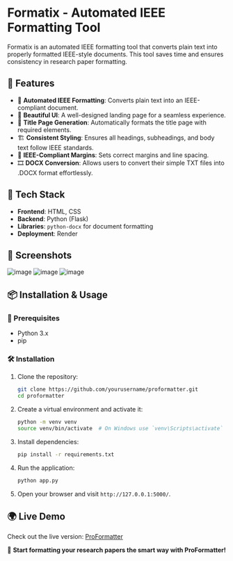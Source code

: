 # Formatix - Automated IEEE Formatting Tool


Formatix is an automated IEEE formatting tool that converts plain text into properly formatted IEEE-style documents. This tool saves time and ensures consistency in research paper formatting.

## 🚀 Features

- 📄 **Automated IEEE Formatting**: Converts plain text into an IEEE-compliant document.
- 🎨 **Beautiful UI**: A well-designed landing page for a seamless experience.
- 📑 **Title Page Generation**: Automatically formats the title page with required elements.
- 🏗 **Consistent Styling**: Ensures all headings, subheadings, and body text follow IEEE standards.
- 📏 **IEEE-Compliant Margins**: Sets correct margins and line spacing.
- 🎞 **DOCX Conversion**: Allows users to convert their simple TXT files into .DOCX format effortlessly.
  
## 🔧 Tech Stack

- **Frontend**: HTML, CSS 
- **Backend**: Python (Flask)
- **Libraries**: `python-docx` for document formatting
- **Deployment**: Render

## 📸 Screenshots

![image](https://github.com/user-attachments/assets/1acc5c3e-9bae-4306-9747-c439387b77e4)
![image](https://github.com/user-attachments/assets/07286efd-445f-4cc0-bb2d-1e702a192599)
![image](https://github.com/user-attachments/assets/734dcf3e-ed80-42ac-9f35-c0dd0a9f9f37)


## 📦 Installation & Usage

### 🔨 Prerequisites

- Python 3.x
- pip

### 🛠 Installation

1. Clone the repository:
   ```bash
   git clone https://github.com/yourusername/proformatter.git
   cd proformatter
   ```

2. Create a virtual environment and activate it:
   ```bash
   python -m venv venv
   source venv/bin/activate  # On Windows use `venv\Scripts\activate`
   ```

3. Install dependencies:
   ```bash
   pip install -r requirements.txt
   ```

4. Run the application:
   ```bash
   python app.py
   ```

5. Open your browser and visit `http://127.0.0.1:5000/`.

## 🌍 Live Demo

Check out the live version: [ProFormatter](https://proformatter.onrender.com/)



🚀 **Start formatting your research papers the smart way with ProFormatter!**
